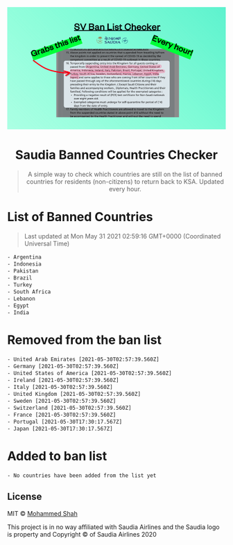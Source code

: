 
<div align="center">
<img src="https://raw.githubusercontent.com/smashah/saudia-banned-country-list-checker/master/assets/bg.png"/>

# Saudia Banned Countries Checker

> A simple way to check which countries are still on the list of banned countries for residents (non-citizens) to return back to KSA.
> Updated every hour.

</div>


# List of Banned Countries
> Last updated at Mon May 31 2021 02:59:16 GMT+0000 (Coordinated Universal Time)

    - Argentina
	- Indonesia
	- Pakistan
	- Brazil
	- Turkey
	- South Africa
	- Lebanon
	- Egypt
	- India

# Removed from the ban list

    - United Arab Emirates [2021-05-30T02:57:39.560Z]
	- Germany [2021-05-30T02:57:39.560Z]
	- United States of America [2021-05-30T02:57:39.560Z]
	- Ireland [2021-05-30T02:57:39.560Z]
	- Italy [2021-05-30T02:57:39.560Z]
	- United Kingdom [2021-05-30T02:57:39.560Z]
	- Sweden [2021-05-30T02:57:39.560Z]
	- Switzerland [2021-05-30T02:57:39.560Z]
	- France [2021-05-30T02:57:39.560Z]
	- Portugal [2021-05-30T17:30:17.567Z]
	- Japan [2021-05-30T17:30:17.567Z]

# Added to ban list

    - No countries have been added from the list yet


## License

MIT © [Mohammed Shah](https://github.com/smashah)

This project is in no way affiliated with Saudia Airlines and the Saudia logo is property and Copyright © of Saudia Airlines 2020 
    